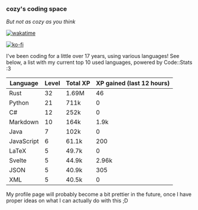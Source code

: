 ### cozy's coding space
*But not as cozy as you think*

[![wakatime](https://wakatime.com/badge/user/c0ba07bb-3421-41be-bd1a-d611e670f250.svg)](https://wakatime.com/@c0ba07bb-3421-41be-bd1a-d611e670f250)

[![ko-fi](https://ko-fi.com/img/githubbutton_sm.svg)](https://ko-fi.com/J3J75ITL4)

I've been coding for a little over 17 years, using various languages! See below, a list with my current top 10 used languages, powered by Code::Stats :3
    
| Language | Level | Total XP | XP gained (last 12 hours) |
| --- | --- | --- | --- |
| Rust | 32 | 1.69M | 46 |
| Python | 21 | 711k | 0 |
| C# | 12 | 252k | 0 |
| Markdown | 10 | 164k | 1.9k |
| Java | 7 | 102k | 0 |
| JavaScript | 6 | 61.1k | 200 |
| LaTeX | 5 | 49.7k | 0 |
| Svelte | 5 | 44.9k | 2.96k |
| JSON | 5 | 40.9k | 305 |
| XML | 5 | 40.5k | 0 |
    
My profile page will probably become a bit prettier in the future, once I have proper ideas on what I can actually do with this ;D